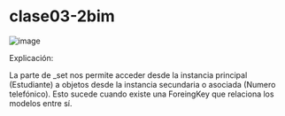 # clase03-2bim

![image](https://github.com/user-attachments/assets/52c42784-c191-4a58-99b3-2552be592323)

Explicación: 

La parte de _set nos permite acceder desde la instancia principal (Estudiante) a objetos desde la instancia secundaria o asociada (Numero telefónico).
Esto sucede cuando existe una ForeingKey que relaciona los modelos entre sí.
